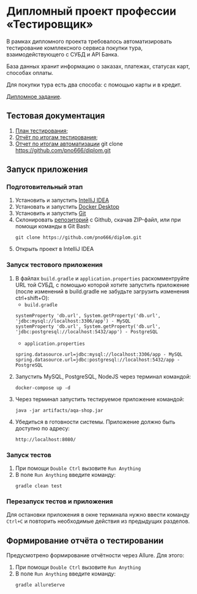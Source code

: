 # Дипломный проект профессии «Тестировщик»

В рамках дипломного проекта требовалось автоматизировать тестирование комплексного сервиса покупки тура,
взаимодействующего с СУБД и API Банка.

База данных хранит информацию о заказах, платежах, статусах карт, способах оплаты.

Для покупки тура есть два способа: с помощью карты и в кредит.

[Дипломное задание](https://github.com/netology-code/qa-diploma).

## Тестовая документация

1. [План тестирования](https://github.com/pno666/diplom/blob/main/documents/Plan.md);
1. [Отчёт по итогам тестирования](https://github.com/pno666/diplom/blob/main/documents/Report.md);
1. [Отчет по итогам автоматизации](https://github.com/pno666/diplom/blob/main/documents/Summary.md)
   git clone https://github.com/pno666/diplom.git

## Запуск приложения

### Подготовительный этап

1. Установить и запустить [IntelliJ IDEA](https://www.jetbrains.com/ru-ru/idea/)
1. Установать и запустить [Docker Desktop](https://www.docker.com/)
1. Установить и запустить [Git](https://git-scm.com/downloads)
1. Склонировать [репозиторий](https://github.com/pno666/diplom) с Github, скачав ZIP-файл, или при помощи команды в Git
   Bash:
   ```
   git clone https://github.com/pno666/diplom.git
   ```
1. Открыть проект в IntelliJ IDEA

### Запуск тестового приложения

1. В файлах `build.gradle` и `application.properties` раскомментруйте URL той СУБД, с помощью которой хотите запустить
   приложение (после изменений в build.gradle не забудьте загрузить изменения ctrl+shift+O):
    * `build.gradle`
   ``` 
   systemProperty 'db.url', System.getProperty('db.url', 'jdbc:mysql://localhost:3306/app') - MySQL
   systemProperty 'db.url', System.getProperty('db.url', 'jdbc:postgresql://localhost:5432/app') - PostgreSQL
   ```
    * `application.properties`
   ```
   spring.datasource.url=jdbc:mysql://localhost:3306/app - MySQL
   spring.datasource.url=jdbc:postgresql://localhost:5432/app - PostgreSQL
   ```
1. Запустить MySQL, PostgreSQL, NodeJS через терминал командой:
   ```
   docker-compose up -d
   ```
1. Через терминал запустить тестируемое приложение командой:
   ```
   java -jar artifacts/aqa-shop.jar
   ```
1. Убедиться в готовности системы. Приложение должно быть доступно по адресу:
   ```
   http://localhost:8080/
   ```

### Запуск тестов

1. При помощи `Double Ctrl` вызовите `Run Anything`
2. В поле `Run Anything` введите команду:
   ```
   gradle clean test
   ```

### Перезапуск тестов и приложения

Для остановки приложения в окне терминала нужно ввести команду `Ctrl+С` и повторить необходимые действия из предыдущих
разделов.

## Формирование отчёта о тестировании

Предусмотрено формирование отчётности через Allure. Для этого:

1. При помощи `Double Ctrl` вызовите `Run Anything`
2. В поле `Run Anything` введите команду:
   ```
   gradle allureServe
   ```